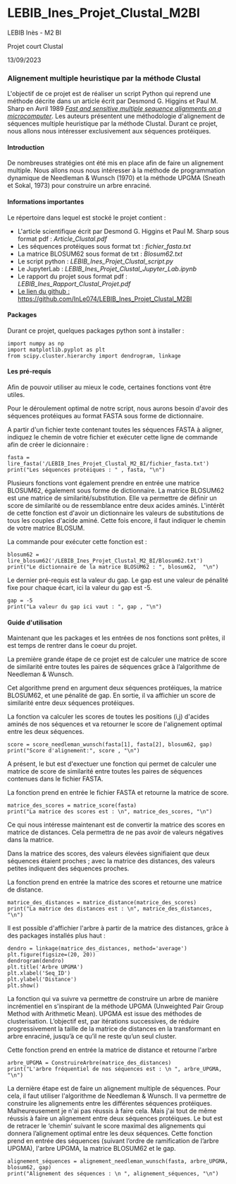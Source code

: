 # LEBIB_Ines_Projet_Clustal_M2BI

LEBIB Inès - M2 BI                                      

Projet court Clustal

13/09/2023




### **Alignement multiple heuristique par la méthode Clustal** ###


L'objectif de ce projet est de réaliser un script Python qui reprend une méthode décrite dans un article écrit par Desmond G. Higgins et Paul M. Sharp en Avril 1989 [*Fast and sensitive multiple sequence alignments on a microcomputer*](https://pubmed.ncbi.nlm.nih.gov/2720464/). Les auteurs présentent une méthodologie d'alignement de séquences multiple heuristique par la méthode Clustal. 
Durant ce projet, nous allons nous intéresser exclusivement aux séquences protéiques. 



#### **Introduction** ####

De nombreuses stratégies ont été mis en place afin de faire un alignement multiple. Nous allons nous nous intéresser à la méthode de programmation dynamique de Needleman & Wunsch (1970) et la méthode UPGMA (Sneath et Sokal, 1973) pour construire un arbre enraciné. 



#### **Informations importantes** ####

Le répertoire dans lequel est stocké le projet contient : 

- L'article scientifique écrit par Desmond G. Higgins et Paul M. Sharp sous format pdf : *Article_Clustal.pdf*
- Les séquences protéiques sous format txt : *fichier_fasta.txt*
- La matrice BLOSUM62 sous format de txt : *Blosum62.txt*
- Le script python : *LEBIB_Ines_Projet_Clustal_script.py*
- Le JupyterLab : *LEBIB_Ines_Projet_Clustal_Jupyter_Lab.ipynb*
- Le rapport du projet sous format pdf : *LEBIB_Ines_Rapport_Clustal_Projet.pdf*
- [Le lien du github : ](https://github.com/InLe074/LEBIB_Ines_Projet_Clustal_M2BI) https://github.com/InLe074/LEBIB_Ines_Projet_Clustal_M2BI



#### **Packages** ####

Durant ce projet, quelques packages python sont à installer :

```
import numpy as np
import matplotlib.pyplot as plt
from scipy.cluster.hierarchy import dendrogram, linkage
```



#### **Les pré-requis** ####

Afin de pouvoir utiliser au mieux le code, certaines fonctions vont être utiles.

Pour le déroulement optimal de notre script, nous aurons besoin d'avoir des séquences protéiques au format FASTA sous forme de dictionnaire. 

A partir d'un fichier texte contenant toutes les séquences FASTA à aligner, indiquez le chemin de votre fichier et exécuter cette ligne de commande afin de créer le dicionnaire :

```
fasta = lire_fasta('/LEBIB_Ines_Projet_Clustal_M2_BI/fichier_fasta.txt')
print("Les séquences protéiques : " , fasta, "\n")

```

Plusieurs fonctions vont également prendre en entrée une matrice BLOSUM62, également sous forme de dictionnaire. La matrice BLOSUM62 est une matrice de similarité/substitution. Elle va permettre de définir un score de similarité ou de ressemblance entre deux acides aminés. L'intérêt de cette fonction est d'avoir un dictionnaire les valeurs de substitutions de tous les couples d'acide aminé. Cette fois encore, il faut indiquer le chemin de votre matrice BLOSUM. 

La commande pour exécuter cette fonction est : 

```
blosum62 = lire_blosum62('/LEBIB_Ines_Projet_Clustal_M2_BI/Blosum62.txt')
print("Le dictionnaire de la matrice BLOSUM62 : ", blosum62,  "\n")

```

Le dernier pré-requis est la valeur du gap. Le gap est une valeur de pénalité fixe pour chaque écart, ici la valeur du gap est -5.

```
gap = -5
print("La valeur du gap ici vaut : ", gap , "\n")
```



#### **Guide d'utilisation** ####

Maintenant que les packages et les entrées de nos fonctions sont prêtes, il est temps de rentrer dans le coeur du projet.


La première grande étape de ce projet est de calculer une matrice de score de similarité entre toutes les paires de séquences grâce à l’algorithme de Needleman & Wunsch.

Cet algorithme prend en argument deux séquences protéiques, la matrice BLOSUM62, et une pénalité de gap. En sortie, il va affichier un score de similarité entre deux séquences protéiques.

La fonction va calculer les scores de toutes les positions (i,j) d'acides aminés de nos séquences et va retourner le score de l'alignement optimal entre les deux séquences.

```
score = score_needleman_wunsch(fasta[1], fasta[2], blosum62, gap)
print("Score d'alignement:", score , "\n")
```

A présent, le but est d'exectuer une fonction qui permet de calculer une matrice de score de similarité entre toutes les paires de séquences contenues dans le fichier FASTA. 

La fonction prend en entrée le fichier FASTA et retourne la matrice de score.

```
matrice_des_scores = matrice_score(fasta)
print("La matrice des scores est : \n", matrice_des_scores, "\n")
```

Ce qui nous intéresse maintenant est de convertir la matrice des scores en matrice de distances. Cela permettra de ne pas avoir de valeurs négatives dans la matrice. 

Dans la matrice des scores, des valeurs élevées signifiaient que deux séquences étaient proches ; avec la matrice des distances, des valeurs petites indiquent des séquences proches.

La fonction prend en entrée la matrice des scores et retourne une matrice de distance.

```
matrice_des_distances = matrice_distance(matrice_des_scores)
print("La matrice des distances est : \n", matrice_des_distances, "\n")
```

Il est possible d'affichier l'arbre à partir de la matrice des distances, grâce à des packages installés plus haut : 

```
dendro = linkage(matrice_des_distances, method='average')
plt.figure(figsize=(20, 20))
dendrogram(dendro)
plt.title('Arbre UPGMA')
plt.xlabel('Seq_ID')
plt.ylabel('Distance')
plt.show()
```

La fonction qui va suivre va permettre de construire un arbre de manière incrémentiel en s'inspirant de la méthode UPGMA (Unweighted Pair Group Method with Arithmetic Mean). UPGMA est issue des méthodes de clusterisation. L’objectif est, par itérations successives, de réduire progressivement la taille de la matrice de distances en la transformant en arbre enraciné, jusqu’à ce qu’il ne reste qu’un seul cluster.

Cette fonction prend en entrée la matrice de distance et retourne l'arbre 

```
arbre_UPGMA = ConstruireArbre(matrice_des_distances)
print("L'arbre fréquentiel de nos séquences est : \n ", arbre_UPGMA, "\n")
```

La dernière étape est de faire un alignement multiple de séquences. Pour cela, il faut utiliser l'algorithme de Needleman & Wunsch. Il va permettre de construire les alignements entre les différentes séquences protéiques.
Malheureusement je n'ai pas réussis à faire cela. Mais j'ai tout de même réussis à faire un alignement entre deux séquences protéiques.
Le but est de retracer le ‘chemin’ suivant le score maximal des alignements qui donnera l’alignement optimal entre les deux séquences. 
Cette fonction prend en entrée des séquences (suivant l’ordre de ramification de l’arbre UPGMA), l'arbre UPGMA, la matrice BLOSUM62 et le gap. 

```
alignement_séquences = alignement_needleman_wunsch(fasta, arbre_UPGMA, blosum62, gap)
print("Alignement des séquences : \n ", alignement_séquences, "\n")
```
                 








